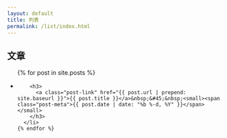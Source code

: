 ```yaml
---
layout: default
title: 列表
permalink: /list/index.html
---
```


<div class="home">

  <h2 class="page-heading">文章</h2>

  <ul class="post-list">
    {% for post in site.posts %}
      <li>
        

        <h3>
          <a class="post-link" href="{{ post.url | prepend: site.baseurl }}">{{ post.title }}</a>&nbsp;&#45;&nbsp;<small><span class="post-meta">{{ post.date | date: "%b %-d, %Y" }}</span></small>
        </h3>
      </li>
    {% endfor %}
  </ul>
</div>
